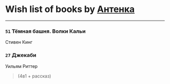 # Wish list of books by [Антенка](https://plus.google.com/u/0/118158645037334943900/)
---

### `51` Тёмная башня. Волки Кальи
Стивен Кинг

### `27` Джекаби
Уильям Риттер
> (4в1 + рассказ)

